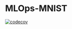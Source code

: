 # MLOps-MNIST


[![codecov](https://codecov.io/github/nhm0819/MLOps-MNIST/branch/main/graph/badge.svg?token=SUK6R2Z4RP)](https://codecov.io/github/nhm0819/MLOps-MNIST)
